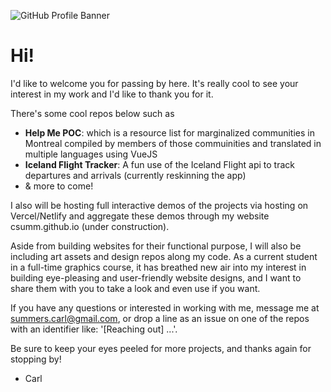 ![GitHub Profile Banner](https://github.com/CSumm/CSumm/assets/31711543/8f08a755-6a15-4d2a-8301-a8ea168df10c)



# Hi!

I'd like to welcome you for passing by here. It's really cool to see your interest in my work and I'd like to thank you for it.

There's some cool repos below such as 
- <strong>Help Me POC</strong>: which is a resource list for marginalized communities in Montreal compiled by members of those commuinities and translated in multiple languages using VueJS
- <strong>Iceland Flight Tracker</strong>: A fun use of the Iceland Flight api to track departures and arrivals (currently reskinning the app)
- & more to come!

I also will be hosting full interactive demos of the projects via hosting on Vercel/Netlify and aggregate these demos through my website csumm.github.io (under construction).

Aside from building websites for their functional purpose, I will also be including art assets and design repos along my code. As a current student in a full-time graphics course, it has breathed new air into my interest in building eye-pleasing and user-friendly website designs, and I want to share them with you to take a look and even use if you want.

If you have any questions or interested in working with me, message me at summers.carl@gmail.com, or drop a line as an issue on one of the repos with an identifier like: '[Reaching out] ...'.

Be sure to keep your eyes peeled for more projects, and thanks again for stopping by!
- Carl
<!--
**CSumm/CSumm** is a ✨ _special_ ✨ repository because its `README.md` (this file) appears on your GitHub profile.

Here are some ideas to get you started:

- 🔭 I’m currently working on ...
- 🌱 I’m currently learning ...
- 👯 I’m looking to collaborate on ...
- 🤔 I’m looking for help with ...
- 💬 Ask me about ...
- 📫 How to reach me: ...
- 😄 Pronouns: ...
- ⚡ Fun fact: ...
-->
